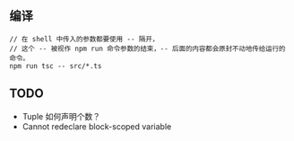 ## 编译
```
// 在 shell 中传入的参数都要使用 -- 隔开，
// 这个 -- 被视作 npm run 命令参数的结束，-- 后面的内容都会原封不动地传给运行的命令。
npm run tsc -- src/*.ts
```

## TODO

- Tuple 如何声明个数？
- Cannot redeclare block-scoped variable
